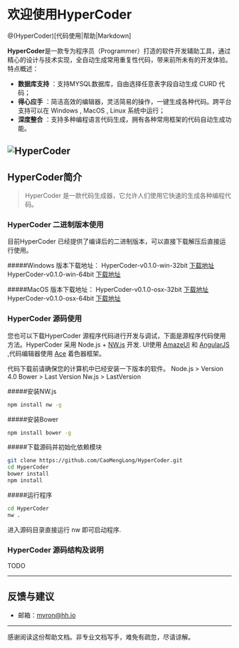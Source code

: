 # 欢迎使用HyperCoder

@(HyperCoder)[代码使用|帮助|Markdown]

**HyperCoder**是一款专为程序员（Programmer）打造的软件开发辅助工具，通过精心的设计与技术实现，全自动生成常用重复性代码，带来前所未有的开发体验。特点概述：
 
- **数据库支持** ：支持MYSQL数据库，自由选择任意表字段自动生成 CURD 代码；
- **得心应手** ：简洁高效的编辑器，灵活简易的操作，一键生成各种代码。跨平台支持可以在 Windows , MacOS , Linux 系统中运行；
- **深度整合** ：支持多种编程语言代码生成，拥有各种常用框架的代码自动生成功能。

![HyperCoder](http://7xj380.com1.z0.glb.clouddn.com/hypercoderani.gif)
-------------------



## HyperCoder简介

> HyperCoder 是一款代码生成器，它允许人们使用它快速的生成各种编程代码。  

### HyperCoder 二进制版本使用
目前HyperCoder 已经提供了编译后的二进制版本，可以直接下载解压后直接运行使用。

#####Windows 版本下载地址：
HyperCoder-v0.1.0-win-32bit [下载地址][1]
HyperCoder-v0.1.0-win-64bit  [下载地址][1]

#####MacOS 版本下载地址：
HyperCoder-v0.1.0-osx-32bit [下载地址][1]
HyperCoder-v0.1.0-osx-64bit [下载地址][1]



### HyperCoder 源码使用
您也可以下载HyperCoder 源程序代码进行开发与调试，下面是源程序代码使用方法。HyperCoder 采用 Node.js + [NW.js][2]  开发. UI使用  [AmazeUI][3]  和   [AngularJS][4] ,代码编辑器使用  [Ace][5]  着色器框架。 

代码下载前请确保您的计算机中已经安装一下版本的软件。
Node.js  > Version 4.0
Bower > Last Version
Nw.js > LastVersion

#####安装NW.js
``` bash
npm install nw -g
```

#####安装Bower
``` bash
npm install bower -g
```
#####下载源码并初始化依赖模块
``` bash
git clone https://github.com/CaoMengLong/HyperCoder.git
cd HyperCoder
bower install
npm install
```

#####运行程序
``` bash
cd HyperCoder
nw .
```
进入源码目录直接运行 nw 即可启动程序.

### HyperCoder 源码结构及说明

TODO

---------

 


## 反馈与建议
- 邮箱：<myron@hh.io>

---------
感谢阅读这份帮助文档。非专业文档写手，难免有疏忽，尽请谅解。


  [1]: http://pan.baidu.com/s/1boJdL4V
  [2]: http://nwjs.io/
  [3]: http://amazeui.org/
  [4]: http://www.angularjs.org/
  [5]: https://ace.c9.io/


